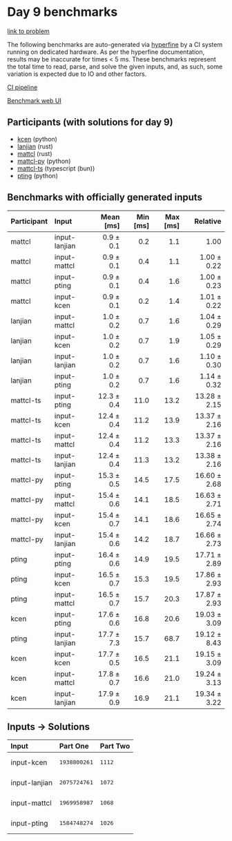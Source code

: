 # Day 9 benchmarks

[link to problem](https://adventofcode.com/2023/day/9)

The following benchmarks are auto-generated via
[hyperfine](https://github.com/sharkdp/hyperfine) by a CI system running on
dedicated hardware. As per the hyperfine documentation, results may be
inaccurate for times < 5 ms. These benchmarks represent the total time to read,
parse, and solve the given inputs, and, as such, some variation is expected due
to IO and other factors.

[CI pipeline](http://ci.papercode.net:8080/teams/main/pipelines/aoc2023)

[Benchmark web UI](https://aoc.ancalagon.black)


## Participants (with solutions for day 9)

- [kcen](https://github.com/kcen/aoc2023) (python)
- [lanjian](https://github.com/lanjian/aoc-2023) (rust)
- [mattcl](https://github.com/mattcl/aoc2023) (rust)
- [mattcl-py](https://github.com/mattcl/aoc2023-py) (python)
- [mattcl-ts](https://github.com/mattcl/aoc2023-js) (typescript (bun))
- [pting](https://github.com/pting/aoc2023) (python)


## Benchmarks with officially generated inputs

| Participant | Input | Mean [ms] | Min [ms] | Max [ms] | Relative |
|:---|:---|---:|---:|---:|---:|
| mattcl | input-lanjian | 0.9 ± 0.1 | 0.2 | 1.1 | 1.00 |
| mattcl | input-mattcl | 0.9 ± 0.1 | 0.4 | 1.1 | 1.00 ± 0.22 |
| mattcl | input-pting | 0.9 ± 0.1 | 0.4 | 1.6 | 1.00 ± 0.23 |
| mattcl | input-kcen | 0.9 ± 0.1 | 0.2 | 1.4 | 1.01 ± 0.22 |
| lanjian | input-mattcl | 1.0 ± 0.2 | 0.7 | 1.6 | 1.04 ± 0.29 |
| lanjian | input-kcen | 1.0 ± 0.2 | 0.7 | 1.9 | 1.05 ± 0.29 |
| lanjian | input-lanjian | 1.0 ± 0.2 | 0.7 | 1.6 | 1.10 ± 0.30 |
| lanjian | input-pting | 1.0 ± 0.2 | 0.7 | 1.6 | 1.14 ± 0.32 |
| mattcl-ts | input-pting | 12.3 ± 0.4 | 11.0 | 13.2 | 13.28 ± 2.15 |
| mattcl-ts | input-kcen | 12.4 ± 0.4 | 11.2 | 13.9 | 13.37 ± 2.16 |
| mattcl-ts | input-mattcl | 12.4 ± 0.4 | 11.2 | 13.3 | 13.37 ± 2.16 |
| mattcl-ts | input-lanjian | 12.4 ± 0.4 | 11.3 | 13.2 | 13.38 ± 2.16 |
| mattcl-py | input-pting | 15.3 ± 0.5 | 14.5 | 17.5 | 16.60 ± 2.68 |
| mattcl-py | input-mattcl | 15.4 ± 0.6 | 14.1 | 18.5 | 16.63 ± 2.71 |
| mattcl-py | input-kcen | 15.4 ± 0.7 | 14.1 | 18.6 | 16.65 ± 2.74 |
| mattcl-py | input-lanjian | 15.4 ± 0.6 | 14.2 | 18.7 | 16.66 ± 2.73 |
| pting | input-pting | 16.4 ± 0.6 | 14.9 | 19.5 | 17.71 ± 2.89 |
| pting | input-kcen | 16.5 ± 0.7 | 15.3 | 19.5 | 17.86 ± 2.93 |
| pting | input-mattcl | 16.5 ± 0.7 | 15.7 | 20.3 | 17.87 ± 2.93 |
| kcen | input-pting | 17.6 ± 0.6 | 16.8 | 20.6 | 19.03 ± 3.09 |
| pting | input-lanjian | 17.7 ± 7.3 | 15.7 | 68.7 | 19.12 ± 8.43 |
| kcen | input-kcen | 17.7 ± 0.5 | 16.5 | 21.1 | 19.15 ± 3.09 |
| kcen | input-mattcl | 17.8 ± 0.7 | 16.6 | 21.0 | 19.24 ± 3.13 |
| kcen | input-lanjian | 17.9 ± 0.9 | 16.9 | 21.1 | 19.34 ± 3.22 |


## Inputs -> Solutions

| Input | Part One | Part Two |
|:---|:---|:---|
|input-kcen|<pre>1938800261</pre>|<pre>1112</pre>|
|input-lanjian|<pre>2075724761</pre>|<pre>1072</pre>|
|input-mattcl|<pre>1969958987</pre>|<pre>1068</pre>|
|input-pting|<pre>1584748274</pre>|<pre>1026</pre>|